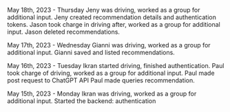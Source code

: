 May 18th, 2023 - Thursday
    Jeny was driving, worked as a group for additional input.
    Jeny created recommendation details and authentication tokens.
    Jason took charge in driving after, worked as a group for additional input.
    Jason deleted recommendations.

May 17th, 2023 - Wednesday
    Gianni was driving, worked as a group for additional input.
    Gianni saved and listed recommendations.

May 16th, 2023 - Tuesday
    Ikran started driving, finished authentication. 
    Paul took charge of driving, worked as a group for additional input.
    Paul made post request to ChatGPT API
    Paul made queries recommendation.


May 15th, 2023 - Monday
    Ikran was driving, worked as a group for additional input.
    Started the backend: authentication
